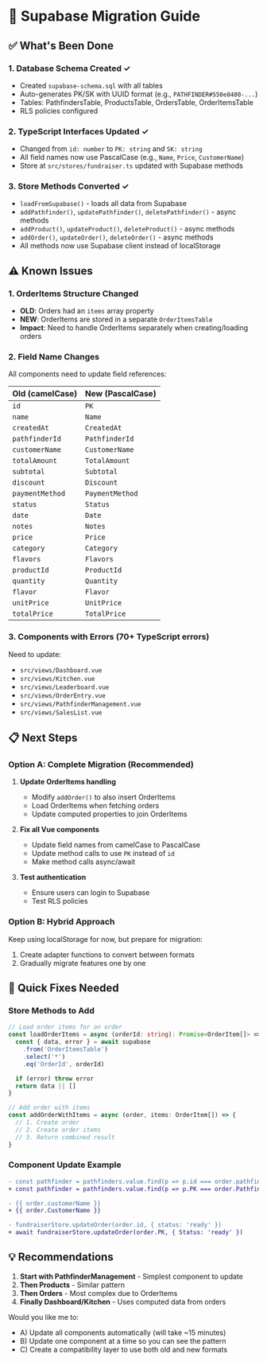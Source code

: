 # 🔄 Supabase Migration Guide

## ✅ What's Been Done

### 1. Database Schema Created ✓
- Created `supabase-schema.sql` with all tables
- Auto-generates PK/SK with UUID format (e.g., `PATHFINDER#550e8400-...`)
- Tables: PathfindersTable, ProductsTable, OrdersTable, OrderItemsTable
- RLS policies configured

### 2. TypeScript Interfaces Updated ✓
- Changed from `id: number` to `PK: string` and `SK: string`
- All field names now use PascalCase (e.g., `Name`, `Price`, `CustomerName`)
- Store at `src/stores/fundraiser.ts` updated with Supabase methods

### 3. Store Methods Converted ✓
- `loadFromSupabase()` - loads all data from Supabase
- `addPathfinder()`, `updatePathfinder()`, `deletePathfinder()` - async methods
- `addProduct()`, `updateProduct()`, `deleteProduct()` - async methods
- `addOrder()`, `updateOrder()`, `deleteOrder()` - async methods
- All methods now use Supabase client instead of localStorage

## ⚠️ Known Issues

### 1. **OrderItems Structure Changed**
- **OLD**: Orders had an `items` array property
- **NEW**: OrderItems are stored in a separate `OrderItemsTable`
- **Impact**: Need to handle OrderItems separately when creating/loading orders

### 2. **Field Name Changes**
All components need to update field references:

| Old (camelCase) | New (PascalCase) |
|-----------------|------------------|
| `id` | `PK` |
| `name` | `Name` |
| `createdAt` | `CreatedAt` |
| `pathfinderId` | `PathfinderId` |
| `customerName` | `CustomerName` |
| `totalAmount` | `TotalAmount` |
| `subtotal` | `Subtotal` |
| `discount` | `Discount` |
| `paymentMethod` | `PaymentMethod` |
| `status` | `Status` |
| `date` | `Date` |
| `notes` | `Notes` |
| `price` | `Price` |
| `category` | `Category` |
| `flavors` | `Flavors` |
| `productId` | `ProductId` |
| `quantity` | `Quantity` |
| `flavor` | `Flavor` |
| `unitPrice` | `UnitPrice` |
| `totalPrice` | `TotalPrice` |

### 3. **Components with Errors** (70+ TypeScript errors)
Need to update:
- `src/views/Dashboard.vue`
- `src/views/Kitchen.vue`
- `src/views/Leaderboard.vue`
- `src/views/OrderEntry.vue`
- `src/views/PathfinderManagement.vue`
- `src/views/SalesList.vue`

## 📋 Next Steps

### Option A: Complete Migration (Recommended)
1. **Update OrderItems handling**
   - Modify `addOrder()` to also insert OrderItems
   - Load OrderItems when fetching orders
   - Update computed properties to join OrderItems

2. **Fix all Vue components**
   - Update field names from camelCase to PascalCase
   - Update method calls to use `PK` instead of `id`
   - Make method calls async/await

3. **Test authentication**
   - Ensure users can login to Supabase
   - Test RLS policies

### Option B: Hybrid Approach
Keep using localStorage for now, but prepare for migration:
1. Create adapter functions to convert between formats
2. Gradually migrate features one by one

## 🔧 Quick Fixes Needed

### Store Methods to Add
```typescript
// Load order items for an order
const loadOrderItems = async (orderId: string): Promise<OrderItem[]> => {
  const { data, error } = await supabase
    .from('OrderItemsTable')
    .select('*')
    .eq('OrderId', orderId)

  if (error) throw error
  return data || []
}

// Add order with items
const addOrderWithItems = async (order, items: OrderItem[]) => {
  // 1. Create order
  // 2. Create order items
  // 3. Return combined result
}
```

### Component Update Example
```diff
- const pathfinder = pathfinders.value.find(p => p.id === order.pathfinderId)
+ const pathfinder = pathfinders.value.find(p => p.PK === order.PathfinderId)

- {{ order.customerName }}
+ {{ order.CustomerName }}

- fundraiserStore.updateOrder(order.id, { status: 'ready' })
+ await fundraiserStore.updateOrder(order.PK, { Status: 'ready' })
```

## 💡 Recommendations

1. **Start with PathfinderManagement** - Simplest component to update
2. **Then Products** - Similar pattern
3. **Then Orders** - Most complex due to OrderItems
4. **Finally Dashboard/Kitchen** - Uses computed data from orders

Would you like me to:
- A) Update all components automatically (will take ~15 minutes)
- B) Update one component at a time so you can see the pattern
- C) Create a compatibility layer to use both old and new formats